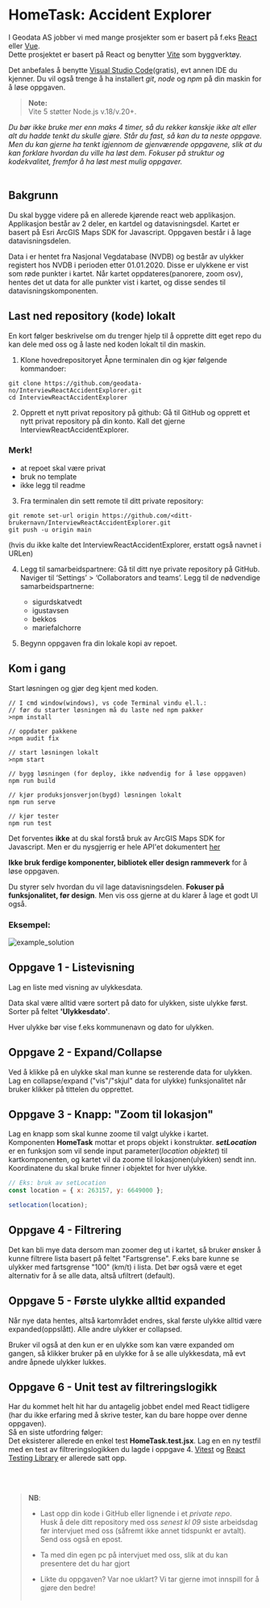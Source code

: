 # HomeTask: Accident Explorer

I Geodata AS jobber vi med mange prosjekter som er basert på f.eks [React](https://reactjs.org/) eller [Vue](https://vuejs.org/).<br />
Dette prosjektet er basert på React og benytter [Vite](https://vitejs.dev/) som byggverktøy.<br />

Det anbefales å benytte [Visual Studio Code](https://code.visualstudio.com/)(gratis), evt annen IDE du kjenner. Du vil også trenge å ha installert _git_, _node_ og _npm_ på din maskin for å løse oppgaven.

> **Note:**<br />
> Vite 5 støtter Node.js v.18/v.20+.<br />

_Du bør ikke bruke mer enn maks 4 timer, så du rekker kanskje ikke alt eller alt du hadde tenkt du skulle gjøre. Står du fast, så kan du ta neste oppgave. Men du kan gjerne ha tenkt igjennom de gjenværende oppgavene, slik at du kan forklare hvordan du ville ha løst dem.
Fokuser på struktur og kodekvalitet, fremfor å ha løst mest mulig oppgaver._
<br />
<br />

## Bakgrunn

Du skal bygge videre på en allerede kjørende react web applikasjon.
Applikasjon består av 2 deler, en kartdel og datavisningsdel.
Kartet er basert på Esri ArcGIS Maps SDK for Javascript.
Oppgaven består i å lage datavisningsdelen.

Data i er hentet fra Nasjonal Vegdatabase (NVDB) og består av ulykker registert hos NVDB i perioden etter 01.01.2020. Disse er ulykkene er vist som røde punkter i kartet. Når kartet oppdateres(panorere, zoom osv), hentes det ut data for alle punkter vist i kartet, og disse sendes til datavisningskomponenten.

## Last ned repository (kode) lokalt

En kort følger beskrivelse om du trenger hjelp til å opprette ditt eget repo du kan dele med oss og å laste ned koden lokalt til din maskin.

1. Klone hovedrepositoryet
   Åpne terminalen din og kjør følgende kommandoer:

```
git clone https://github.com/geodata-no/InterviewReactAccidentExplorer.git
cd InterviewReactAccidentExplorer
```

2. Opprett et nytt privat repository på github:
   Gå til GitHub og opprett et nytt privat repository på din konto. Kall det gjerne InterviewReactAccidentExplorer.

### Merk!

- at repoet skal være privat
- bruk no template
- ikke legg til readme

3.  Fra terminalen din sett remote til ditt private repository:

```
git remote set-url origin https://github.com/<ditt-brukernavn/InterviewReactAccidentExplorer.git
git push -u origin main
```

(hvis du ikke kalte det InterviewReactAccidentExplorer, erstatt også navnet i URLen)

4. Legg til samarbeidspartnere:
   Gå til ditt nye private repository på GitHub.
   Naviger til ‘Settings’ > ‘Collaborators and teams’.
   Legg til de nødvendige samarbeidspartnerne:

   - sigurdskatvedt
   - igustavsen
   - bekkos
   - mariefalchorre

5. Begynn oppgaven fra din lokale kopi av repoet.

## Kom i gang

Start løsningen og gjør deg kjent med koden.

```
// I cmd window(windows), vs code Terminal vindu el.l.:
// før du starter løsningen må du laste ned npm pakker
>npm install

// oppdater pakkene
>npm audit fix

// start løsningen lokalt
>npm start

// bygg løsningen (for deploy, ikke nødvendig for å løse oppgaven)
npm run build

// kjør produksjonsverjon(bygd) løsningen lokalt
npm run serve

// kjør tester
npm run test
```

Det forventes **ikke** at du skal forstå bruk av ArcGIS Maps SDK for Javascript. Men er du nysgjerrig er hele API'et dokumentert [her](https://developers.arcgis.com/javascript/latest/)

**Ikke bruk ferdige komponenter, bibliotek eller design rammeverk** for å løse oppgaven.

Du styrer selv hvordan du vil lage datavisningsdelen. **Fokuser på funksjonalitet, før design**. Men vis oss gjerne at du klarer å lage et godt UI også.

### Eksempel:

![example_solution](example%20solution.png)

## Oppgave 1 - Listevisning

Lag en liste med visning av ulykkesdata.

Data skal være alltid være sortert på dato for ulykken, siste ulykke først. Sorter på feltet **'Ulykkesdato'**.

Hver ulykke bør vise f.eks kommunenavn og dato for ulykken.

## Oppgave 2 - Expand/Collapse

Ved å klikke på en ulykke skal man kunne se resterende data for ulykken. Lag en collapse/expand ("vis"/"skjul" data for ulykke) funksjonalitet når bruker klikker på tittelen du opprettet.

## Oppgave 3 - Knapp: "Zoom til lokasjon"

Lag en knapp som skal kunne zoome til valgt ulykke i kartet.
<br />
Komponenten **HomeTask** mottar et props objekt i konstruktør. **_setLocation_** er en funksjon som vil sende input parameter(_location objektet_) til kartkomponenten, og kartet vil da zoome til lokasjonen(ulykken) sendt inn. Koordinatene du skal bruke finner i objektet for hver ulykke.

```javascript
// Eks: bruk av setLocation
const location = { x: 263157, y: 6649000 };

setlocation(location);
```

## Oppgave 4 - Filtrering

Det kan bli mye data dersom man zoomer deg ut i kartet, så bruker ønsker å kunne filtrere lista basert på feltet "Fartsgrense". F.eks bare kunne se ulykker med fartsgrense "100" (km/t) i lista.
Det bør også være et eget alternativ for å se alle data, altså ufiltrert (default).

## Oppgave 5 - Første ulykke alltid expanded

Når nye data hentes, altså kartområdet endres, skal første ulykke alltid være expanded(oppslått). Alle andre ulykker er collapsed.

Bruker vil også at den kun er en ulykke som kan være expanded om gangen, så klikker bruker på en ulykke for å se alle ulykkesdata, må evt andre åpnede ulykker lukkes.

## Oppgave 6 - Unit test av filtreringslogikk

Har du kommet helt hit har du antagelig jobbet endel med React tidligere (har du ikke erfaring med å skrive tester, kan du bare hoppe over denne oppgaven).
<br />
Så en siste utfordring følger:
<br />
Det eksisterer allerede en enkel test **HomeTask.test.jsx**. Lag en en ny testfil med en test av filtreringslogikken du lagde i oppgave 4.
[Vitest](https://vitest.dev/) og [React Testing Library](https://testing-library.com/docs/react-testing-library/intro/) er allerede satt opp.

<br />
<br />

> **NB**:
>
> - Last opp din kode i GitHub eller lignende i et _private repo_.
>   <br />Husk å dele ditt repository med oss _senest kl 09_ siste arbeidsdag før intervjuet med oss (såfremt ikke annet tidspunkt er avtalt). Send oss også en epost.
>
> - Ta med din egen pc på intervjuet med oss, slik at du kan presentere det du har gjort
>
> - Likte du oppgaven? Var noe uklart? Vi tar gjerne imot innspill for å gjøre den bedre!<br/><br/>
